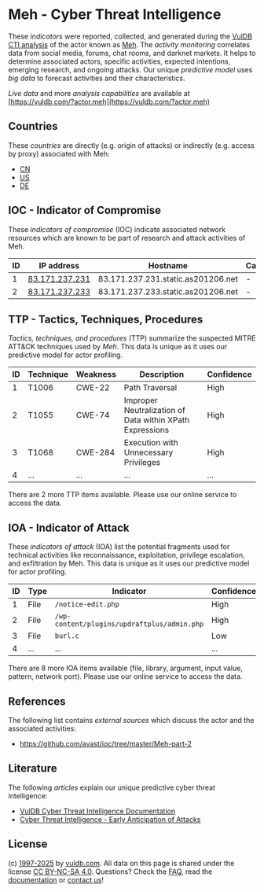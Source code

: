 # Meh - Cyber Threat Intelligence

These _indicators_ were reported, collected, and generated during the [VulDB CTI analysis](https://vuldb.com/?kb.cti) of the actor known as [Meh](https://vuldb.com/?actor.meh). The _activity monitoring_ correlates data from social media, forums, chat rooms, and darknet markets. It helps to determine associated actors, specific activities, expected intentions, emerging research, and ongoing attacks. Our unique _predictive model_ uses _big data_ to forecast activities and their characteristics.

_Live data_ and more _analysis capabilities_ are available at [https://vuldb.com/?actor.meh](https://vuldb.com/?actor.meh)

## Countries

These _countries_ are directly (e.g. origin of attacks) or indirectly (e.g. access by proxy) associated with Meh:

* [CN](https://vuldb.com/?country.cn)
* [US](https://vuldb.com/?country.us)
* [DE](https://vuldb.com/?country.de)

## IOC - Indicator of Compromise

These _indicators of compromise_ (IOC) indicate associated network resources which are known to be part of research and attack activities of Meh.

ID | IP address | Hostname | Campaign | Confidence
-- | ---------- | -------- | -------- | ----------
1 | [83.171.237.231](https://vuldb.com/?ip.83.171.237.231) | 83.171.237.231.static.as201206.net | - | High
2 | [83.171.237.233](https://vuldb.com/?ip.83.171.237.233) | 83.171.237.233.static.as201206.net | - | High

## TTP - Tactics, Techniques, Procedures

_Tactics, techniques, and procedures_ (TTP) summarize the suspected MITRE ATT&CK techniques used by _Meh_. This data is unique as it uses our predictive model for actor profiling.

ID | Technique | Weakness | Description | Confidence
-- | --------- | -------- | ----------- | ----------
1 | T1006 | CWE-22 | Path Traversal | High
2 | T1055 | CWE-74 | Improper Neutralization of Data within XPath Expressions | High
3 | T1068 | CWE-284 | Execution with Unnecessary Privileges | High
4 | ... | ... | ... | ...

There are 2 more TTP items available. Please use our online service to access the data.

## IOA - Indicator of Attack

These _indicators of attack_ (IOA) list the potential fragments used for technical activities like reconnaissance, exploitation, privilege escalation, and exfiltration by Meh. This data is unique as it uses our predictive model for actor profiling.

ID | Type | Indicator | Confidence
-- | ---- | --------- | ----------
1 | File | `/notice-edit.php` | High
2 | File | `/wp-content/plugins/updraftplus/admin.php` | High
3 | File | `burl.c` | Low
4 | ... | ... | ...

There are 8 more IOA items available (file, library, argument, input value, pattern, network port). Please use our online service to access the data.

## References

The following list contains _external sources_ which discuss the actor and the associated activities:

* https://github.com/avast/ioc/tree/master/Meh-part-2

## Literature

The following _articles_ explain our unique predictive cyber threat intelligence:

* [VulDB Cyber Threat Intelligence Documentation](https://vuldb.com/?kb.cti)
* [Cyber Threat Intelligence - Early Anticipation of Attacks](https://www.scip.ch/en/?labs.20201022)

## License

(c) [1997-2025](https://vuldb.com/?kb.changelog) by [vuldb.com](https://vuldb.com/?kb.about). All data on this page is shared under the license [CC BY-NC-SA 4.0](https://creativecommons.org/licenses/by-nc-sa/4.0/). Questions? Check the [FAQ](https://vuldb.com/?kb.faq), read the [documentation](https://vuldb.com/?kb) or [contact us](https://vuldb.com/?contact)!
